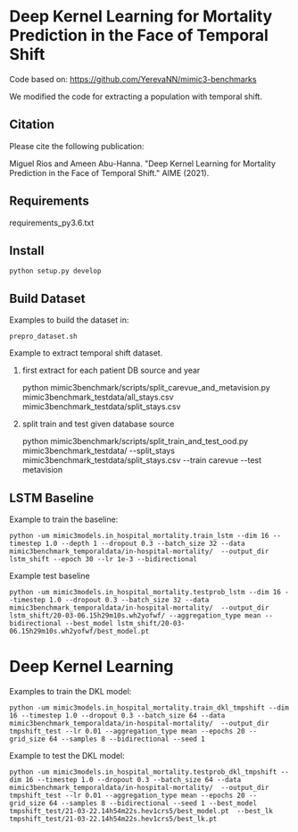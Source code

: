 # Deep Kernel Learning for Mortality Prediction in the Face of Temporal Shift
 
Code based on: https://github.com/YerevaNN/mimic3-benchmarks

We modified the code for extracting a population with temporal shift.

## Citation

Please cite the following publication:

Miguel Rios and Ameen Abu-Hanna. "Deep Kernel Learning for Mortality Prediction in the Face of Temporal Shift." AIME (2021). 

## Requirements

requirements_py3.6.txt

## Install

    python setup.py develop


## Build Dataset 

Examples to build the dataset in:

    prepro_dataset.sh

Example to extract temporal shift dataset.

1. first extract for each patient DB source and year
    
    python mimic3benchmark/scripts/split_carevue_and_metavision.py mimic3benchmark_testdata/all_stays.csv mimic3benchmark_testdata/split_stays.csv

2. split train and test given database source
    
    python mimic3benchmark/scripts/split_train_and_test_ood.py mimic3benchmark_testdata/ --split_stays mimic3benchmark_testdata/split_stays.csv --train carevue --test metavision    
    

## LSTM Baseline

Example to train the baseline:

    python -um mimic3models.in_hospital_mortality.train_lstm --dim 16 --timestep 1.0 --depth 1 --dropout 0.3 --batch_size 32 --data mimic3benchmark_temporaldata/in-hospital-mortality/  --output_dir lstm_shift --epoch 30 --lr 1e-3 --bidirectional

Example test baseline

    python -um mimic3models.in_hospital_mortality.testprob_lstm --dim 16 --timestep 1.0 --dropout 0.3 --batch_size 32 --data mimic3benchmark_temporaldata/in-hospital-mortality/  --output_dir lstm_shift/20-03-06.15h29m10s.wh2yofwf/ --aggregation_type mean --bidirectional --best_model lstm_shift/20-03-06.15h29m10s.wh2yofwf/best_model.pt  
    

# Deep Kernel Learning 

Examples to train the DKL model:

    python -um mimic3models.in_hospital_mortality.train_dkl_tmpshift --dim 16 --timestep 1.0 --dropout 0.3 --batch_size 64 --data mimic3benchmark_temporaldata/in-hospital-mortality/  --output_dir tmpshift_test --lr 0.01 --aggregation_type mean --epochs 20 --grid_size 64 --samples 8 --bidirectional --seed 1

Example to test the DKL model:

    python -um mimic3models.in_hospital_mortality.testprob_dkl_tmpshift --dim 16 --timestep 1.0 --dropout 0.3 --batch_size 64 --data mimic3benchmark_temporaldata/in-hospital-mortality/  --output_dir tmpshift_test --lr 0.01 --aggregation_type mean --epochs 20 --grid_size 64 --samples 8 --bidirectional --seed 1 --best_model tmpshift_test/21-03-22.14h54m22s.hev1crs5/best_model.pt  --best_lk tmpshift_test/21-03-22.14h54m22s.hev1crs5/best_lk.pt

